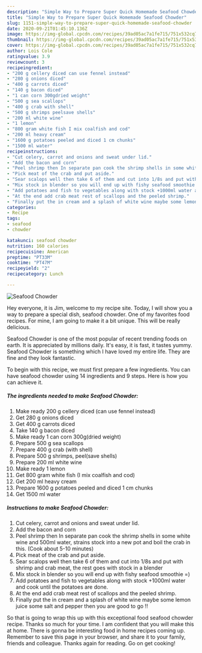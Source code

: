 ```yaml
---
description: "Simple Way to Prepare Super Quick Homemade Seafood Chowder"
title: "Simple Way to Prepare Super Quick Homemade Seafood Chowder"
slug: 1151-simple-way-to-prepare-super-quick-homemade-seafood-chowder
date: 2020-09-21T01:45:10.136Z
image: https://img-global.cpcdn.com/recipes/39ad05ac7a1fe715/751x532cq70/seafood-chowder-recipe-main-photo.jpg
thumbnail: https://img-global.cpcdn.com/recipes/39ad05ac7a1fe715/751x532cq70/seafood-chowder-recipe-main-photo.jpg
cover: https://img-global.cpcdn.com/recipes/39ad05ac7a1fe715/751x532cq70/seafood-chowder-recipe-main-photo.jpg
author: Lois Cole
ratingvalue: 3.9
reviewcount: 3
recipeingredient:
- "200 g cellery diced can use fennel instead"
- "280 g onions diced"
- "400 g carrots diced"
- "140 g bacon diced"
- "1 can corn 300gdried weight"
- "500 g sea scallops"
- "400 g crab with shell"
- "500 g shrimps peelsave shells"
- "200 ml white wine"
- "1 lemon"
- "800 gram white fish I mix coalfish and cod"
- "200 ml heavy cream"
- "1600 g potatoes peeled and diced 1 cm chunks"
- "1500 ml water"
recipeinstructions:
- "Cut celery, carrot and onions and sweat under lid."
- "Add the bacon and corn"
- "Peel shrimp then In separate pan cook the shrimp shells in some white wine and 500ml water, strains stock into a new pot and boil the crab in this. (Cook about 5-10 minutes)"
- "Pick meat of the crab and put aside."
- "Sear scalops well then take 6 of them and cut into 1/8s and put with shrimp and crab meat, the rest goes with stock in a blender"
- "Mix stock in blender so you will end up with fishy seafood smoothie =)"
- "Add potatoes and fish to vegetables along with stock +1000ml water and cook until the potatoes are done."
- "At the end add crab meat rest of scallops and the peeled shrimp."
- "Finally put the in cream and a splash of white wine maybe some lemon juice some salt and pepper then you are good to go !!"
categories:
- Recipe
tags:
- seafood
- chowder

katakunci: seafood chowder 
nutrition: 160 calories
recipecuisine: American
preptime: "PT33M"
cooktime: "PT47M"
recipeyield: "2"
recipecategory: Lunch

---
```



![Seafood Chowder](https://img-global.cpcdn.com/recipes/39ad05ac7a1fe715/751x532cq70/seafood-chowder-recipe-main-photo.jpg)

Hey everyone, it is Jim, welcome to my recipe site. Today, I will show you a way to prepare a special dish, seafood chowder. One of my favorites food recipes. For mine, I am going to make it a bit unique. This will be really delicious.

Seafood Chowder is one of the most popular of recent trending foods on earth. It is appreciated by millions daily. It's easy, it is fast, it tastes yummy. Seafood Chowder is something which I have loved my entire life. They are fine and they look fantastic.




To begin with this recipe, we must first prepare a few ingredients. You can have seafood chowder using 14 ingredients and 9 steps. Here is how you can achieve it.

<!--inarticleads1-->

##### The ingredients needed to make Seafood Chowder:

1. Make ready 200 g cellery diced (can use fennel instead)
1. Get 280 g onions diced
1. Get 400 g carrots diced
1. Take 140 g bacon diced
1. Make ready 1 can corn 300g(dried weight)
1. Prepare 500 g sea scallops
1. Prepare 400 g crab (with shell)
1. Prepare 500 g shrimps, peel(save shells)
1. Prepare 200 ml white wine
1. Make ready 1 lemon
1. Get 800 gram white fish (I mix coalfish and cod)
1. Get 200 ml heavy cream
1. Prepare 1600 g potatoes peeled and diced 1 cm chunks
1. Get 1500 ml water




<!--inarticleads2-->

##### Instructions to make Seafood Chowder:

1. Cut celery, carrot and onions and sweat under lid.
1. Add the bacon and corn
1. Peel shrimp then In separate pan cook the shrimp shells in some white wine and 500ml water, strains stock into a new pot and boil the crab in this. (Cook about 5-10 minutes)
1. Pick meat of the crab and put aside.
1. Sear scalops well then take 6 of them and cut into 1/8s and put with shrimp and crab meat, the rest goes with stock in a blender
1. Mix stock in blender so you will end up with fishy seafood smoothie =)
1. Add potatoes and fish to vegetables along with stock +1000ml water and cook until the potatoes are done.
1. At the end add crab meat rest of scallops and the peeled shrimp.
1. Finally put the in cream and a splash of white wine maybe some lemon juice some salt and pepper then you are good to go !!




So that is going to wrap this up with this exceptional food seafood chowder recipe. Thanks so much for your time. I am confident that you will make this at home. There is gonna be interesting food in home recipes coming up. Remember to save this page in your browser, and share it to your family, friends and colleague. Thanks again for reading. Go on get cooking!
